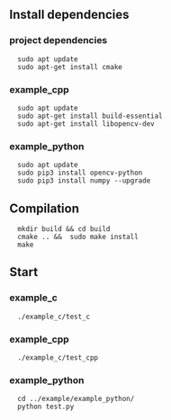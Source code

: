 ## Install dependencies
### project dependencies
```Shell
  sudo apt update
  sudo apt-get install cmake
```
### example_cpp
```Shell
  sudo apt update
  sudo apt-get install build-essential
  sudo apt-get install libopencv-dev
```
### example_python
```Shell
  sudo apt update
  sudo pip3 install opencv-python
  sudo pip3 install numpy --upgrade
```
## Compilation
```Shell
  mkdir build && cd build
  cmake .. &&  sudo make install
  make
```
## Start
### example_c
```Shell
  ./example_c/test_c
```
### example_cpp
```Shell
  ./example_c/test_cpp
```
### example_python
```Shell
  cd ../example/example_python/
  python test.py
```